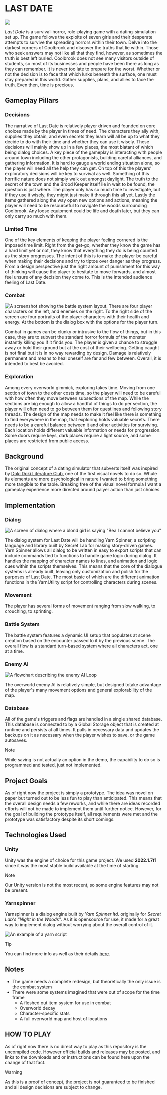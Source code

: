 # __LAST DATE__

[![](https://img.youtube.com/vi/4AC5_KpQ0t0/maxresdefault.jpg)](https://youtu.be/4AC5_KpQ0t0)

_Last Date_ is a survival-horror, role-playing game with a dating-simulation set up. The game follows the exploits of seven girls and their desperate attempts to survive the spreading horrors within their town. Delve into the darkest corners of Coolbrook and discover the truths that lie within. Those who seek answers may not like all that they find, however, as sometimes the truth is best left buried. Coolbrook does not see many visitors outside of students, so most of its businesses and people have been there as long as they can remember. It is never too late to prepare for the worst. Whether or not the decision is to face that which lurks beneath the surface, one must stay prepared in this world. Gather supplies, plans, and allies to face the truth. Even then, time is precious.

## __Gameplay Pillars__

### __Decisions__

The narrative of Last Date is relatively player driven and founded on core choices made by the player in times of need. The characters they ally with, supplies they obtain, and even secrets they learn will all be up to what they decide to do with their time and whether they can use it wisely. These decisions will mainly show up in a few places, the most blatant of which being dialog choices. A key piece of the gameplay is interacting with people around town including the other protagonists, building careful alliances, and gathering information. It is hard to gauge a world ending situation alone, so the player will need all the help they can get. On top of this the players’ exploratory decisions will be key to survival as well. Something of this horrific nature does not simply walk out amongst daylight. The truth to the secret of the town and the Brood Keeper itself lie in wait to be found, the question is just where. The player only has so much time to investigate, but if they use it wisely, they might just make it through this all yet. Lastly the items gathered along the way open new options and actions, meaning the player will need to be resourceful to navigate the woods surrounding Coolbrook. Any loose equipment could be life and death later, but they can only carry so much with them.

### __Limited Time__

One of the key elements of keeping the player feeling cornered is the imposed time limit. Right from the get-go, whether they know the game has a hard limit yet or not, they know that everything they do is being counted as the story progresses. The intent of this is to make the player be careful when making their decisions and try to tiptoe over danger as they progress. From a design perspective just the right amount of punishment for this way of thinking will cause the player to hesitate to move forwards, and almost feel unsure of any decision they come to. This is the intended audience feeling of Last Date.

### __Combat__

![A screenshot showing the battle system layout. There are four player characters on the left, and enemies on the right. To the right side of the screen are four portraits of the player characters with their health and energy. At the bottom is the dialog box with the options for the player turn.](/GithubImages/combatScreen.png)

Combat in games can be clunky or intrusive to the flow of things, but in this case, they are to subvert the standard horror formula of the monster instantly killing you if it finds you. The player is given a chance to struggle away or hold their ground but at the cost of their wellbeing. Getting caught is not final but it is in no way rewarding by design. Damage is relatively permanent and means to heal oneself are far and few between. Overall, it is intended to best be avoided.

### __Exploration__

Among every overworld gimmick, exploring takes time. Moving from one section of town to the other costs time, so the player will need to be careful with how often they move between subsections of the map. While the sections are big enough to allow a handful of things to do per section, the player will often need to go between them for questlines and following story threads. The design of the map needs to make it feel like there is something to find everywhere in the map, that exploring holds valuable secrets. There needs to be a careful balance between it and other activities for surviving. Each location holds different valuable information or needs for progression. Some doors require keys, dark places require a light source, and some places are restricted from public access. 

## __Background__

The original concept of a dating simulator that subverts itself was inspired by [Doki Doki Literature Club](https://store.steampowered.com/app/698780/Doki_Doki_Literature_Club/), one of the first visual novels to do so. Whule its elements are more psychological in nature I wanted to bring something more tangible to the table. Breaking free of the visual novel formula I want a gameplay experience more directed around palyer action than just choices.

## __Implementation__

### __Dialog__

![A screen of dialog where a blond girl is saying "Bea I cannot believe you"](/GithubImages/DialogScreen.png)

The dialog system for Last Date will be handling Yarn Spinner, a scripting language and library built by Secret Lab for making story-driven games. Yarn Spinner allows all dialog to be written in easy to export scripts that can include commands tied to functions to handle game logic during dialog. It handles the mapping of character names to lines, and animation and logic cues within the scripts themselves. This means that the core of the dialogue systems is already built, leaving only customization and polish for the purposes of Last Date. The most basic of which are the different animation functions in the YarnUtility script for controlling characters during scenes. 

### __Movement__

The player has several forms of movement ranging from slow walking, to crouching, to sprinting.

### __Battle System__

The battle system features a dynamic UI setup that populates at scene creation based on the encounter passed to it by the previous scene. The overall flow is a standard turn-based system where all characters act, one at a time.

### __Enemy AI__

![A flowchart describing the enemy AI Loop](/GithubImages/enemyLogic.png)

The overworld enemy AI is relatively simple, but designed totake advantage of the player's many movement options and general explorability of the map.

### __Database__

All of the game's triggers and flags are handled in a single shared database. This database is connected to by a Global Storage object that is created at runtime and persists at all times. It pulls in necessary data and updates the backups on it as necessary when the player wishes to save, or the game autosaves.

> [!NOTE]
> While saving is not actually an option in the demo, the capability to do so is programmed and tested, just not implemented.

## __Project Goals__

As of right now the project is simply a prototype. The idea was novel on paper but turned out to be less fun to play than anticipated. This means that the overall design needs a few reworks, and while there are ideas recorded efforts will not be made to implement them until further notice. However, for the goal of building the prototype itself, all requirements were met and the prototype was satisfactory despite its short comings.

## __Technologies Used__

### __Unity__

Unity was the engine of choice for this game project. We used __2022.1.7f1__ since it was the most stable build available at the time of starting.

> [!NOTE]
> Our Unity version is not the most recent, so some engine features may not be present.

### __Yarnspinner__

Yarnspinner is a dialog engine built by _Yarn Spinner ltd._ originally for _Secret Lab's "Night in the Woods"_. As it is opensource for use, it made for a great way to implement dialog without worrying about the overall control of it. 

![An example of a yarn script](/GithubImages/yarnScript.png)

> [!TIP]
> You can find more info as well as their details [here](https://www.yarnspinner.dev).

## __Notes__

* The game needs a complete redesign, but theoretically the only issue is the combat system
* There were some systems imagined that were out of scope for the time frame
  * A fleshed out item system for use in combat
  * Overworld decay
  * Character-specific stats
  * A full overworld map and host of locations

## __HOW TO PLAY__

As of right now there is no direct way to play as this repository is the uncompiled code. However official builds and releases may be posted, and links to the downloads and or instructions can be found here upon the change of that fact.

> [!WARNING]
> As this is a proof of concept, the project is not guaranteed to be finished and all design decisions are subject to change.